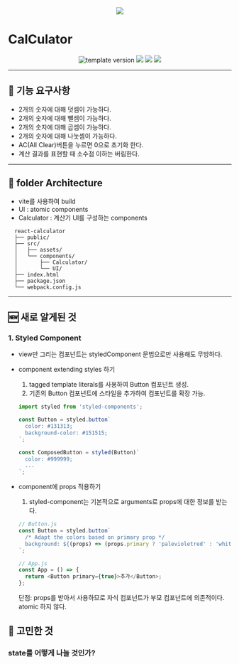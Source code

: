 <div align="middle">
  <image src="./src/assets/calculator.svg"/>
</div>

# CalCulator

<p align="middle">
  <img src="https://img.shields.io/badge/Version-1.0.0-red?style=flat-square" alt="template version"/>
  <img src="https://img.shields.io/badge/Library-React-blue.svg?style=flat-square"/>
  <img src="https://img.shields.io/badge/Style-StyledComponent-hotpink.svg?style=flat-square"/>
  <img src="https://img.shields.io/badge/License-MIT-brightgreen.svg?style=flat-square"/>
</p>

---

## 🎯 기능 요구사항

- 2개의 숫자에 대해 덧셈이 가능하다.
- 2개의 숫자에 대해 뺄셈이 가능하다.
- 2개의 숫자에 대해 곱셈이 가능하다.
- 2개의 숫자에 대해 나눗셈이 가능하다.
- AC(All Clear)버튼을 누르면 0으로 초기화 한다.
- 계산 결과를 표현할 때 소수점 이하는 버림한다.

---

## 📁 folder Architecture

- vite를 사용하여 build
- UI : atomic components
- Calculator : 계산기 UI를 구성하는 components

```
  react-calculator
  ├── public/
  ├── src/
  │   ├── assets/
  │   └── components/
  │       ├── Calculator/
  │       └── UI/
  ├── index.html
  ├── package.json
  └── webpack.config.js
```

---

## 🆕 새로 알게된 것

### 1. Styled Component

- view만 그리는 컴포넌트는 styledComponent 문법으로만 사용해도 무방하다.
- component extending styles 하기

  1. tagged template literals를 사용하여 Button 컴포넌트 생성.
  2. 기존의 Button 컴포넌트에 스타일을 추가하여 컴포넌트를 확장 가능.

  ```js
  import styled from 'styled-components';

  const Button = styled.button`
    color: #131313;
    background-color: #151515;
  `;

  const ComposedButton = styled(Button)`
    color: #999999;
    ...
  `;
  ```

- component에 props 적용하기

  1. styled-component는 기본적으로 arguments로 props에 대한 정보를 받는다.

  ```js
  // Button.js
  const Button = styled.button`
    /* Adapt the colors based on primary prop */
    background: ${(props) => (props.primary ? 'palevioletred' : 'white')};
  `;

  // App.js
  const App = () => {
    return <Button primary={true}>추가</Button>;
  };
  ```

  단점: props를 받아서 사용하므로 자식 컴포넌트가 부모 컴포넌트에 의존적이다. atomic 하지 않다.

## 🤔 고민한 것

### state를 어떻게 나눌 것인가?
